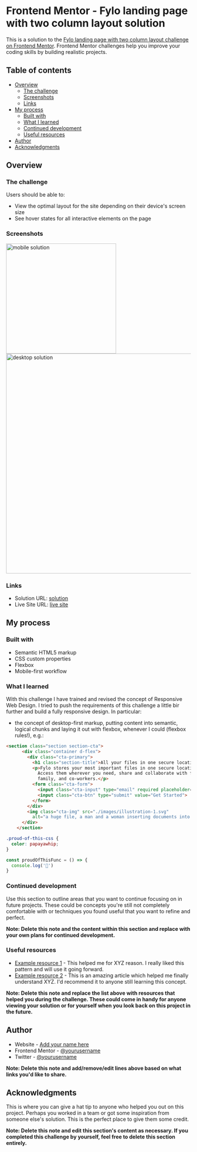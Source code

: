 # Frontend Mentor - Fylo landing page with two column layout solution

This is a solution to the [Fylo landing page with two column layout challenge on Frontend Mentor](https://www.frontendmentor.io/challenges/fylo-landing-page-with-two-column-layout-5ca5ef041e82137ec91a50f5). Frontend Mentor challenges help you improve your coding skills by building realistic projects. 

## Table of contents

- [Overview](#overview)
  - [The challenge](#the-challenge)
  - [Screenshots](#screenshot)
  - [Links](#links)
- [My process](#my-process)
  - [Built with](#built-with)
  - [What I learned](#what-i-learned)
  - [Continued development](#continued-development)
  - [Useful resources](#useful-resources)
- [Author](#author)
- [Acknowledgments](#acknowledgments)

## Overview

### The challenge

Users should be able to:

- View the optimal layout for the site depending on their device's screen size
- See hover states for all interactive elements on the page

### Screenshots

<img src="Fylo-mobile.png" alt="mobile solution" width="300px"/>

<img src="fylo-desktop.png" alt="desktop solution" width="600px"/>

### Links

- Solution URL: [solution](https://github.com/pawelpikus/fylo-landing-page)
- Live Site URL: [live site](https://pawelpikus.github.io/fylo-landing-page/)

## My process

### Built with

- Semantic HTML5 markup
- CSS custom properties
- Flexbox
- Mobile-first workflow

### What I learned

With this challenge I have trained and revised the concept of Responsive Web Design. I tried to push the requirements of this challenge a little bir further and build a fully responsive design. In particular: 

- the concept of desktop-first markup, putting content into semantic, logical chunks and laying it out with flexbox, whenever I could (flexbox rules!), e.g.:    

```html
<section class="section section-cta">
      <div class="container d-flex">
        <div class="cta-primary">
          <h1 class="section-title">All your files in one secure location, accessible anywhere.</h1>
          <p>Fylo stores your most important files in one secure location.
            Access them wherever you need, share and collaborate with friends,
            family, and co-workers.</p>
          <form class="cta-form">
            <input class="cta-input" type="email" required placeholder="Enter your email...">
            <input class="cta-btn" type="submit" value="Get Started">
          </form>
        </div>
        <img class="cta-img" src="./images/illustration-1.svg"
          alt="a huge file, a man and a woman inserting documents into it">
      </div>
    </section>
```
```css
.proud-of-this-css {
  color: papayawhip;
}
```
```js
const proudOfThisFunc = () => {
  console.log('🎉')
}
```
### Continued development

Use this section to outline areas that you want to continue focusing on in future projects. These could be concepts you're still not completely comfortable with or techniques you found useful that you want to refine and perfect.

**Note: Delete this note and the content within this section and replace with your own plans for continued development.**

### Useful resources

- [Example resource 1](https://www.example.com) - This helped me for XYZ reason. I really liked this pattern and will use it going forward.
- [Example resource 2](https://www.example.com) - This is an amazing article which helped me finally understand XYZ. I'd recommend it to anyone still learning this concept.

**Note: Delete this note and replace the list above with resources that helped you during the challenge. These could come in handy for anyone viewing your solution or for yourself when you look back on this project in the future.**

## Author

- Website - [Add your name here](https://www.your-site.com)
- Frontend Mentor - [@yourusername](https://www.frontendmentor.io/profile/yourusername)
- Twitter - [@yourusername](https://www.twitter.com/yourusername)

**Note: Delete this note and add/remove/edit lines above based on what links you'd like to share.**

## Acknowledgments

This is where you can give a hat tip to anyone who helped you out on this project. Perhaps you worked in a team or got some inspiration from someone else's solution. This is the perfect place to give them some credit.

**Note: Delete this note and edit this section's content as necessary. If you completed this challenge by yourself, feel free to delete this section entirely.**
